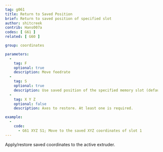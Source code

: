```yaml
---
tag: g061
title: Return to Saved Position
brief: Return to saved position of specified slot
author: shitcreek
contrib: Hans007a
codes: [ G61 ]
related: [ G60 ]

group: coordinates

parameters:
  -
    tag: F
    optional: true
    description: Move feedrate
  -
    tag: S
    optional: true
    description: Use saved position of the specified memory slot (defaults to 0 if not spificied)
  -
    tag: X Y Z
    optional: false
    description: Axes to restore. At least one is required.

example:
  -
    code:
      - G61 XYZ S1; Move to the saved XYZ coordinates of slot 1 
---
```


Apply/restore saved coordinates to the active extruder.
